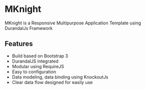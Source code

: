 MKnight
=========

MKnight is a Responsive Multipurpose Application Template using DurandalJs Framework

Features
--
  - Build based on Bootstrap 3
  - DurandalJS integrated
  - Modular using RequireJS
  - Easy to configuration
  - Data modeling, data binding using KnockoutJs
  - Clear data flow designed for easily use
